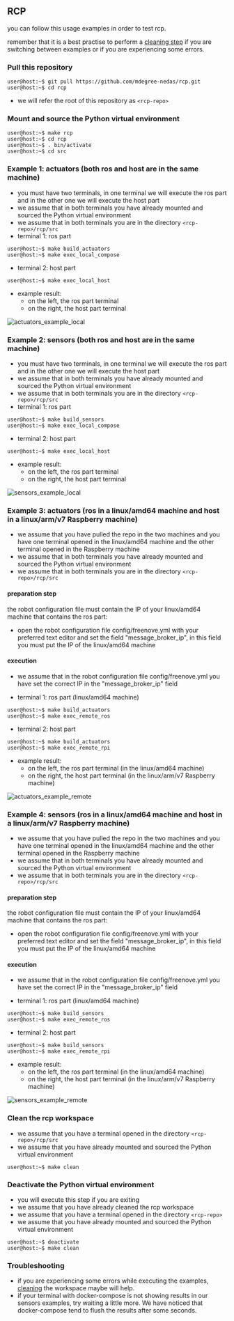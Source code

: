 ## RCP

you can follow this usage examples in order to test rcp.

remember that it is a best practise to perform a [cleaning step](#clean-the-rcp-workspace) if you are switching between examples or if you are experiencing some errors.


### Pull this repository

```console
user@host:~$ git pull https://github.com/mdegree-nedas/rcp.git
user@host:~$ cd rcp
```
- we will refer the root of this repository as ```<rcp-repo>```


### Mount and source the Python virtual environment
```console
user@host:~$ make rcp
user@host:~$ cd rcp
user@host:~$ . bin/activate
user@host:~$ cd src
```


### Example 1: actuators (both ros and host are in the same machine)
- you must have two terminals, in one terminal we will execute the ros part and in the other one we will execute the host part
- we assume that in both terminals you have already mounted and sourced the Python virtual environment
- we assume that in both terminals you are in the directory ```<rcp-repo>/rcp/src```
- terminal 1: ros part
```console
user@host:~$ make build_actuators
user@host:~$ make exec_local_compose
```

- terminal 2: host part
```console
user@host:~$ make exec_local_host
```

- example result:
	- on the left, the ros part terminal
	- on the right, the host part terminal

![actuators_example_local](actuators_local.png)


### Example 2: sensors (both ros and host are in the same machine)
- you must have two terminals, in one terminal we will execute the ros part and in the other one we will execute the host part
- we assume that in both terminals you have already mounted and sourced the Python virtual environment
- we assume that in both terminals you are in the directory ```<rcp-repo>/rcp/src```
- terminal 1: ros part
```console
user@host:~$ make build_sensors
user@host:~$ make exec_local_compose
```

- terminal 2: host part
```console
user@host:~$ make exec_local_host
```

- example result:
	- on the left, the ros part terminal
	- on the right, the host part terminal

![sensors_example_local](sensors_local.png)


### Example 3: actuators (ros in a linux/amd64 machine and host in a linux/arm/v7 Raspberry machine)
- we assume that you have pulled the repo in the two machines and you have one terminal opened in the linux/amd64 machine and the other terminal opened in the Raspberry machine
- we assume that in both terminals you have already mounted and sourced the Python virtual environment
- we assume that in both terminals you are in the directory ```<rcp-repo>/rcp/src```

#### preparation step
the robot configuration file must contain the IP of your linux/amd64 machine that contains the ros part:
- open the robot configuration file config/freenove.yml with your preferred text editor and set the field "message_broker_ip", in this field you must put the IP of the linux/amd64 machine

#### execution
- we assume that in the robot configuration file config/freenove.yml you have set the correct IP in the "message_broker_ip" field

- terminal 1: ros part (linux/amd64 machine)
```console
user@host:~$ make build_actuators
user@host:~$ make exec_remote_ros
```

- terminal 2: host part
```console
user@host:~$ make build_actuators
user@host:~$ make exec_remote_rpi
```

- example result:
	- on the left, the ros part terminal (in the linux/amd64 machine)
	- on the right, the host part terminal (in the linux/arm/v7 Raspberry machine)

![actuators_example_remote](actuators_remote.png)


### Example 4: sensors (ros in a linux/amd64 machine and host in a linux/arm/v7 Raspberry machine)
- we assume that you have pulled the repo in the two machines and you have one terminal opened in the linux/amd64 machine and the other terminal opened in the Raspberry machine
- we assume that in both terminals you have already mounted and sourced the Python virtual environment
- we assume that in both terminals you are in the directory ```<rcp-repo>/rcp/src```

#### preparation step
the robot configuration file must contain the IP of your linux/amd64 machine that contains the ros part:
- open the robot configuration file config/freenove.yml with your preferred text editor and set the field "message_broker_ip", in this field you must put the IP of the linux/amd64 machine

#### execution
- we assume that in the robot configuration file config/freenove.yml you have set the correct IP in the "message_broker_ip" field

- terminal 1: ros part (linux/amd64 machine)
```console
user@host:~$ make build_sensors
user@host:~$ make exec_remote_ros
```

- terminal 2: host part
```console
user@host:~$ make build_sensors
user@host:~$ make exec_remote_rpi
```

- example result:
	- on the left, the ros part terminal (in the linux/amd64 machine)
	- on the right, the host part terminal (in the linux/arm/v7 Raspberry machine)

![sensors_example_remote](sensors_remote.png)


### Clean the rcp workspace
- we assume that you have a terminal opened in the directory ```<rcp-repo>/rcp/src```
- we assume that you have already mounted and sourced the Python virtual environment
```console
user@host:~$ make clean
```


### Deactivate the Python virtual environment
- you will execute this step if you are exiting
- we assume that you have already cleaned the rcp workspace
- we assume that you have a terminal opened in the directory ```<rcp-repo>```
- we assume that you have already mounted and sourced the Python virtual environment
```console
user@host:~$ deactivate
user@host:~$ make clean
```

### Troubleshooting
- if you are experiencing some errors while executing the examples, [cleaning](#clean-the-rcp-workspace) the workspace maybe will help. 
- if your terminal with docker-compose is not showing results in our sensors examples, try waiting a little more. We have noticed that docker-compose tend to flush the results after some seconds.
